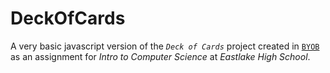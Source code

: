 DeckOfCards
===========

A very basic javascript version of the _`Deck of Cards`_ project created in [`BYOB`](http://github.com/timtim17/BYOB/) as an assignment for _Intro to Computer Science_ at _Eastlake High School_.
